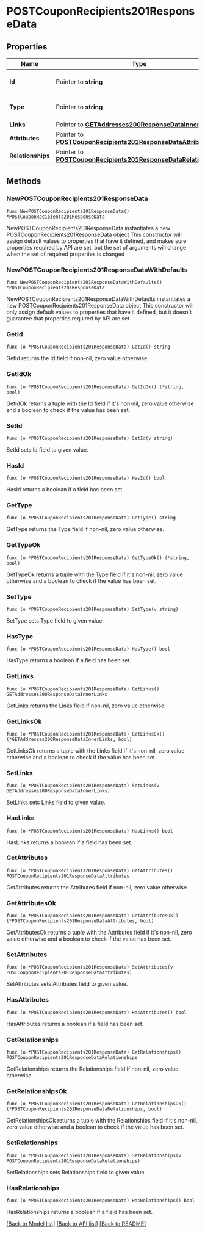 # POSTCouponRecipients201ResponseData

## Properties

Name | Type | Description | Notes
------------ | ------------- | ------------- | -------------
**Id** | Pointer to **string** | The resource&#39;s id | [optional] 
**Type** | Pointer to **string** | The resource&#39;s type | [optional] [default to "coupon_recipients"]
**Links** | Pointer to [**GETAddresses200ResponseDataInnerLinks**](GETAddresses200ResponseDataInnerLinks.md) |  | [optional] 
**Attributes** | Pointer to [**POSTCouponRecipients201ResponseDataAttributes**](POSTCouponRecipients201ResponseDataAttributes.md) |  | [optional] 
**Relationships** | Pointer to [**POSTCouponRecipients201ResponseDataRelationships**](POSTCouponRecipients201ResponseDataRelationships.md) |  | [optional] 

## Methods

### NewPOSTCouponRecipients201ResponseData

`func NewPOSTCouponRecipients201ResponseData() *POSTCouponRecipients201ResponseData`

NewPOSTCouponRecipients201ResponseData instantiates a new POSTCouponRecipients201ResponseData object
This constructor will assign default values to properties that have it defined,
and makes sure properties required by API are set, but the set of arguments
will change when the set of required properties is changed

### NewPOSTCouponRecipients201ResponseDataWithDefaults

`func NewPOSTCouponRecipients201ResponseDataWithDefaults() *POSTCouponRecipients201ResponseData`

NewPOSTCouponRecipients201ResponseDataWithDefaults instantiates a new POSTCouponRecipients201ResponseData object
This constructor will only assign default values to properties that have it defined,
but it doesn't guarantee that properties required by API are set

### GetId

`func (o *POSTCouponRecipients201ResponseData) GetId() string`

GetId returns the Id field if non-nil, zero value otherwise.

### GetIdOk

`func (o *POSTCouponRecipients201ResponseData) GetIdOk() (*string, bool)`

GetIdOk returns a tuple with the Id field if it's non-nil, zero value otherwise
and a boolean to check if the value has been set.

### SetId

`func (o *POSTCouponRecipients201ResponseData) SetId(v string)`

SetId sets Id field to given value.

### HasId

`func (o *POSTCouponRecipients201ResponseData) HasId() bool`

HasId returns a boolean if a field has been set.

### GetType

`func (o *POSTCouponRecipients201ResponseData) GetType() string`

GetType returns the Type field if non-nil, zero value otherwise.

### GetTypeOk

`func (o *POSTCouponRecipients201ResponseData) GetTypeOk() (*string, bool)`

GetTypeOk returns a tuple with the Type field if it's non-nil, zero value otherwise
and a boolean to check if the value has been set.

### SetType

`func (o *POSTCouponRecipients201ResponseData) SetType(v string)`

SetType sets Type field to given value.

### HasType

`func (o *POSTCouponRecipients201ResponseData) HasType() bool`

HasType returns a boolean if a field has been set.

### GetLinks

`func (o *POSTCouponRecipients201ResponseData) GetLinks() GETAddresses200ResponseDataInnerLinks`

GetLinks returns the Links field if non-nil, zero value otherwise.

### GetLinksOk

`func (o *POSTCouponRecipients201ResponseData) GetLinksOk() (*GETAddresses200ResponseDataInnerLinks, bool)`

GetLinksOk returns a tuple with the Links field if it's non-nil, zero value otherwise
and a boolean to check if the value has been set.

### SetLinks

`func (o *POSTCouponRecipients201ResponseData) SetLinks(v GETAddresses200ResponseDataInnerLinks)`

SetLinks sets Links field to given value.

### HasLinks

`func (o *POSTCouponRecipients201ResponseData) HasLinks() bool`

HasLinks returns a boolean if a field has been set.

### GetAttributes

`func (o *POSTCouponRecipients201ResponseData) GetAttributes() POSTCouponRecipients201ResponseDataAttributes`

GetAttributes returns the Attributes field if non-nil, zero value otherwise.

### GetAttributesOk

`func (o *POSTCouponRecipients201ResponseData) GetAttributesOk() (*POSTCouponRecipients201ResponseDataAttributes, bool)`

GetAttributesOk returns a tuple with the Attributes field if it's non-nil, zero value otherwise
and a boolean to check if the value has been set.

### SetAttributes

`func (o *POSTCouponRecipients201ResponseData) SetAttributes(v POSTCouponRecipients201ResponseDataAttributes)`

SetAttributes sets Attributes field to given value.

### HasAttributes

`func (o *POSTCouponRecipients201ResponseData) HasAttributes() bool`

HasAttributes returns a boolean if a field has been set.

### GetRelationships

`func (o *POSTCouponRecipients201ResponseData) GetRelationships() POSTCouponRecipients201ResponseDataRelationships`

GetRelationships returns the Relationships field if non-nil, zero value otherwise.

### GetRelationshipsOk

`func (o *POSTCouponRecipients201ResponseData) GetRelationshipsOk() (*POSTCouponRecipients201ResponseDataRelationships, bool)`

GetRelationshipsOk returns a tuple with the Relationships field if it's non-nil, zero value otherwise
and a boolean to check if the value has been set.

### SetRelationships

`func (o *POSTCouponRecipients201ResponseData) SetRelationships(v POSTCouponRecipients201ResponseDataRelationships)`

SetRelationships sets Relationships field to given value.

### HasRelationships

`func (o *POSTCouponRecipients201ResponseData) HasRelationships() bool`

HasRelationships returns a boolean if a field has been set.


[[Back to Model list]](../README.md#documentation-for-models) [[Back to API list]](../README.md#documentation-for-api-endpoints) [[Back to README]](../README.md)


